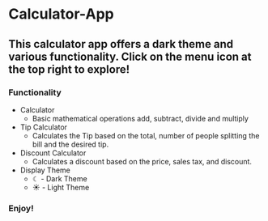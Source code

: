 # Calculator-App

## This calculator app offers a dark theme and various functionality. Click on the menu icon at the top right to explore!

### Functionality
* Calculator
  * Basic mathematical operations add, subtract, divide and multiply
* Tip Calculator
  * Calculates the Tip based on the total, number of people splitting the bill and the desired tip.
* Discount Calculator
  * Calculates a discount based on the price, sales tax, and discount.
* Display Theme
  * ☾ - Dark Theme
  * ☀︎ - Light Theme

### Enjoy!
